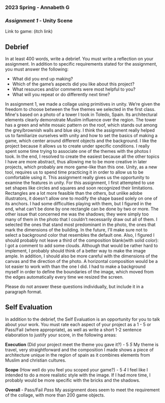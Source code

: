 ### **2023 Spring** - Annabeth G
### *Assignment 1* - Unity Scene
Link to game: (itch link)


## **Debrief**
In at least 400 words, write a debrief. You must write a reflection on your assignment. In addition to specific requirements stated for the assignment, you must answer the following:

- What did you end up making?
- Which of the game’s aspects did you like about this project?
- What resources and/or comments were most helpful to you?
- What will you repeat or do differently next time?

In assignment 1, we made a collage using primitives in unity. We’re given the freedom to choose between the five themes we selected in the first class. Mine's based on a photo of a tower I took in Toledo, Spain. Its architectural elements clearly demonstrate Muslim influence over the region. The tower has a green and white mosaic pattern on the roof, which stands out among the grey/brownish walls and blue sky. I think the assignment really helped us to familiarize ourselves with unity and how to set the basics of making a game, which center around different objects and the background. I like the project because it allows us to create under specific conditions. I really spent some time trying to associate one of the themes with the photos I took. In the end, I resolved to create the easiest because all the other topics I have are more abstract, thus allowing me to be more creative in later projects, which probably are more game-like than this one. Unity, as a new tool, requires us to spend time practicing it in order to allow us to be comfortable using it. This assignment really gives us the opportunity to examine the features in unity. For this assignment, I first attempted to use set shapes like circles and squares and soon recognized their limitations. Rectangles are a lot more feasible than the others, but unlike adobe illustrators, it doesn’t allow one to modify the shape based solely on one of its anchors. I had some difficulties playing with them, but I figured in the end, what can’t be done by one rectangle can be done by two or more. The other issue that concerned me was the shadows; they were simply too many of them in the photo that I couldn’t necessarily draw out all of them. I selected the ones that stand most predominant in the photo, the ones that mark the dimensions of the building. In the future, I'll make sure not to select a background color that resembles the default one. Also, I figured I should probably not leave a third of the composition blank(with solid color): I got a comment to add some clouds. Although that would be rather hard to implement, I probably should think of a better way to make the image ample. In addition, I should also be more careful with the dimensions of the canvas and the direction of the photo. A horizontal composition would be a lot easier to work with than the one I did. I had to make a background myself in order to define the boundaries of the image, which moved from the edges automatically every time we resized the screen.

Please do not answer these questions individually, but include it in a paragraph format.

## **Self Evaluation**
In addition to the debrief, the Self Evaluation is an opportunity for you to talk about your work. You must rate each aspect of your project as a 1 - 5 or Pass/Fail (where appropriate), as well as write a short 1-2 sentence elaboration to justify your score, in the following areas:

**Execution** (Did your project meet the theme you gave it?) - 5
*5*
My theme is travel, very straightforward and the composition I made shows a piece of architecture unique in the region of spain as it combines elements from Muslim and christian cultures.

**Scope** (How well do you feel you scoped your game?) - 5
*4*
I feel like I intended to do a more realistic style with the image. If I had more time, I probably would be more specific with the bricks and the shadows.

**Overall** - Pass/Fail
*Pass*
My assignment does seem to meet the requirement of the collage, with more than 200 game objects.